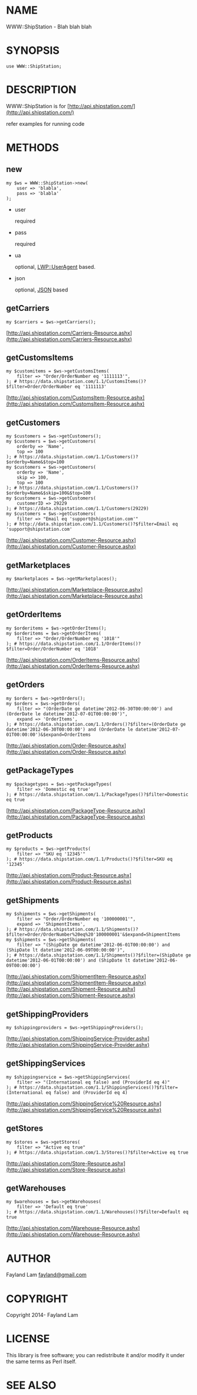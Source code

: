 # NAME

WWW::ShipStation - Blah blah blah

# SYNOPSIS

    use WWW::ShipStation;

# DESCRIPTION

WWW::ShipStation is for [http://api.shipstation.com/](http://api.shipstation.com/)

refer examples for running code

# METHODS

## new

    my $ws = WWW::ShipStation->new(
        user => 'blabla',
        pass => 'blabla'
    );

- user

    required

- pass

    required

- ua

    optional, [LWP::UserAgent](https://metacpan.org/pod/LWP::UserAgent) based.

- json

    optional, [JSON](https://metacpan.org/pod/JSON) based

## getCarriers

    my $carriers = $ws->getCarriers();

[http://api.shipstation.com/Carriers-Resource.ashx](http://api.shipstation.com/Carriers-Resource.ashx)

## getCustomsItems

    my $customitems = $ws->getCustomsItems(
        filter => "Order/OrderNumber eq '1111113'",
    ); # https://data.shipstation.com/1.1/CustomsItems()?$filter=Order/OrderNumber eq '1111113'

[http://api.shipstation.com/CustomsItem-Resource.ashx](http://api.shipstation.com/CustomsItem-Resource.ashx)

## getCustomers

    my $customers = $ws->getCustomers();
    my $customers = $ws->getCustomers(
        orderby => 'Name',
        top => 100
    ); # https://data.shipstation.com/1.1/Customers()?$orderby=Name&$top=100
    my $customers = $ws->getCustomers(
        orderby => 'Name',
        skip => 100,
        top => 100
    ); # https://data.shipstation.com/1.1/Customers()?$orderby=Name&$skip=100&$top=100
    my $customers = $ws->getCustomers(
        customerID => 29229
    ); # https://data.shipstation.com/1.1/Customers(29229)
    my $customers = $ws->getCustomers(
        filter => "Email eq 'support@shipstation.com'"
    ); # http://data.shipstation.com/1.1/Customers()?$filter=Email eq 'support@shipstation.com'

[http://api.shipstation.com/Customer-Resource.ashx](http://api.shipstation.com/Customer-Resource.ashx)

## getMarketplaces

    my $marketplaces = $ws->getMarketplaces();

[http://api.shipstation.com/Marketplace-Resource.ashx](http://api.shipstation.com/Marketplace-Resource.ashx)

## getOrderItems

    my $orderitems = $ws->getOrderItems();
    my $orderitems = $ws->getOrderItems(
        filter => "Order/OrderNumber eq '1018'"
    ); # https://data.shipstation.com/1.1/OrderItems()?$filter=Order/OrderNumber eq '1018'

[http://api.shipstation.com/OrderItems-Resource.ashx](http://api.shipstation.com/OrderItems-Resource.ashx)

## getOrders

    my $orders = $ws->getOrders();
    my $orders = $ws->getOrders(
        filter => "(OrderDate ge datetime'2012-06-30T00:00:00') and (OrderDate le datetime'2012-07-01T00:00:00')",
        expand => 'OrderItems',
    ); # https://data.shipstation.com/1.1/Orders()?$filter=(OrderDate ge datetime'2012-06-30T00:00:00') and (OrderDate le datetime'2012-07-01T00:00:00')&$expand=OrderItems

[http://api.shipstation.com/Order-Resource.ashx](http://api.shipstation.com/Order-Resource.ashx)

## getPackageTypes

    my $packagetypes = $ws->getPackageTypes(
        filter => 'Domestic eq true'
    ); # https://data.shipstation.com/1.1/PackageTypes()?$filter=Domestic eq true

[http://api.shipstation.com/PackageType-Resource.ashx](http://api.shipstation.com/PackageType-Resource.ashx)

## getProducts

    my $products = $ws->getProducts(
        filter => "SKU eq '12345'"
    ); # https://data.shipstation.com/1.1/Products()?$filter=SKU eq '12345'

[http://api.shipstation.com/Product-Resource.ashx](http://api.shipstation.com/Product-Resource.ashx)

## getShipments

    my $shipments = $ws->getShipments(
        filter => "Order/OrderNumber eq '100000001'",
        expand => 'ShipmentItems',
    ); # https://data.shipstation.com/1.1/Shipments()?$filter=Order/OrderNumber%20eq%20'100000001'&$expand=ShipmentItems
    my $shipments = $ws->getShipments(
        filter => "(ShipDate ge datetime'2012-06-01T00:00:00') and (ShipDate lt datetime'2012-06-09T00:00:00')",
    ); # https://data.shipstation.com/1.1/Shipments()?$filter=(ShipDate ge datetime'2012-06-01T00:00:00') and (ShipDate lt datetime'2012-06-09T00:00:00')

[http://api.shipstation.com/ShipmentItem-Resource.ashx](http://api.shipstation.com/ShipmentItem-Resource.ashx)
[http://api.shipstation.com/Shipment-Resource.ashx](http://api.shipstation.com/Shipment-Resource.ashx)

## getShippingProviders

    my $shippingproviders = $ws->getShippingProviders();

[http://api.shipstation.com/ShippingService-Provider.ashx](http://api.shipstation.com/ShippingService-Provider.ashx)

## getShippingServices

    my $shippingservice = $ws->getShippingServices(
        filter => "(International eq false) and (ProviderId eq 4)"
    ); # https://data.shipstation.com/1.1/ShippingServices()?$filter=(International eq false) and (ProviderId eq 4)

[http://api.shipstation.com/ShippingService%20Resource.ashx](http://api.shipstation.com/ShippingService%20Resource.ashx)

## getStores

    my $stores = $ws->getStores(
        filter => "Active eq true"
    ); # https://data.shipstation.com/1.3/Stores()?$filter=Active eq true

[http://api.shipstation.com/Store-Resource.ashx](http://api.shipstation.com/Store-Resource.ashx)

## getWarehouses

    my $warehouses = $ws->getWarehouses(
        filter => 'Default eq true'
    ); # https://data.shipstation.com/1.1/Warehouses()?$filter=Default eq true

[http://api.shipstation.com/Warehouse-Resource.ashx](http://api.shipstation.com/Warehouse-Resource.ashx)

# AUTHOR

Fayland Lam <fayland@gmail.com>

# COPYRIGHT

Copyright 2014- Fayland Lam

# LICENSE

This library is free software; you can redistribute it and/or modify
it under the same terms as Perl itself.

# SEE ALSO
